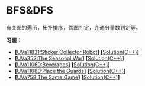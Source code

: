 # BFS&DFS
有关图的遍历，拓扑排序，偶图判定，连通分量数判定等。

**习题：**  
* **[**[UVa11831:Sticker Collector Robot](https://vjudge.net/problem/UVA-11831)**]** **[**[Solution(C++)][1]**]**
* **[**[UVa352:The Seasonal War](https://vjudge.net/problem/UVA-352)**]** **[**[Solution(C++)][1]**]**
* **[**[UVa11060:Beverages](https://vjudge.net/problem/UVA-11060)**]** **[**[Solution(C++)][1]**]**
* **[**[UVa11080:Place the Guards](https://vjudge.net/problem/UVA-11080)**]** **[**[Solution(C++)][1]**]**
* **[**[UVa758:The Same Game](https://vjudge.net/problem/UVA-758)**]** **[**[Solution(C++)][1]**]**

[1]: https://github.com/Huixxi/Algorithm-with-Cplusplus/blob/master/Week01-%E5%9F%BA%E7%A1%80/UVa1585_Score.cpp
